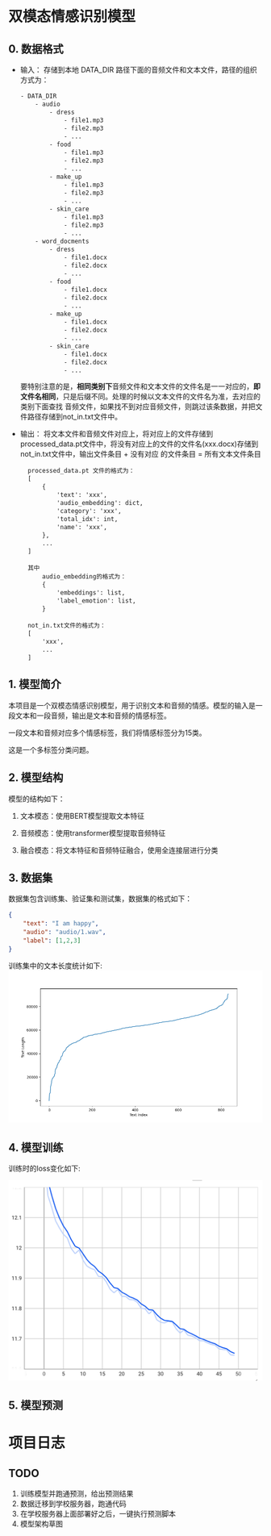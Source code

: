 # 双模态情感识别模型

## 0. 数据格式

+ 输入：
    存储到本地 DATA_DIR 路径下面的音频文件和文本文件，路径的组织方式为：
    ```
    - DATA_DIR
        - audio
            - dress
                - file1.mp3
                - file2.mp3
                - ...
            - food
                - file1.mp3
                - file2.mp3
                - ...
            - make_up
                - file1.mp3
                - file2.mp3
                - ...
            - skin_care
                - file1.mp3
                - file2.mp3
                - ...
        - word_docments
            - dress
                - file1.docx
                - file2.docx
                - ...
            - food
                - file1.docx
                - file2.docx
                - ...
            - make_up
                - file1.docx
                - file2.docx
                - ...
            - skin_care
                - file1.docx
                - file2.docx
                - ...
    ```
    要特别注意的是，**相同类别下**音频文件和文本文件的文件名是一一对应的，**即文件名相同**，只是后缀不同。处理的时候以文本文件的文件名为准，去对应的类别下面查找
    音频文件，如果找不到对应音频文件，则跳过该条数据，并把文件路径存储到not_in.txt文件中。
+ 输出：
    将文本文件和音频文件对应上，将对应上的文件存储到processed_data.pt文件中，将没有对应上的文件的文件名(xxx.docx)存储到not_in.txt文件中，输出文件条目 + 没有对应
    的文件条目 = 所有文本文件条目
    
    
        processed_data.pt 文件的格式为：
        [
            {
                'text': 'xxx', 
                'audio_embedding': dict,
                'category': 'xxx',
                'total_idx': int,
                'name': 'xxx',
            },
            ...
        ]
       
        其中
            audio_embedding的格式为：
            {
                'embeddings': list,
                'label_emotion': list, 
            }

        not_in.txt文件的格式为：
        [
            'xxx',
            ...
        ]



## 1. 模型简介

本项目是一个双模态情感识别模型，用于识别文本和音频的情感。模型的输入是一段文本和一段音频，输出是文本和音频的情感标签。

一段文本和音频对应多个情感标签，我们将情感标签分为15类。

这是一个多标签分类问题。

## 2. 模型结构

模型的结构如下：

1. 文本模态：使用BERT模型提取文本特征

2. 音频模态：使用transformer模型提取音频特征

3. 融合模态：将文本特征和音频特征融合，使用全连接层进行分类

## 3. 数据集

数据集包含训练集、验证集和测试集，数据集的格式如下：

```json
{
    "text": "I am happy",
    "audio": "audio/1.wav",
    "label": [1,2,3]
}
```

训练集中的文本长度统计如下:
![text_length](./images/text_length_distribution.png)


## 4. 模型训练

训练时的loss变化如下:

![alt text](images/image.png)

## 5. 模型预测

# 项目日志

## TODO

1. 训练模型并跑通预测，给出预测结果
2. 数据迁移到学校服务器，跑通代码
3. 在学校服务器上面部署好之后，一键执行预测脚本
4. 模型架构草图
